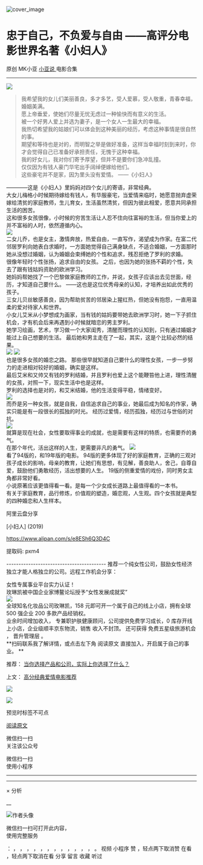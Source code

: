 ![cover_image](https://mmbiz.qpic.cn/mmbiz_jpg/A8SKDch4cJHe5BMy4eTO5tKUjsCic6JSwqEuoNUW3AxI4X0xTWficupMib4M3Bk0ibDZFtzm7hTib7MPgibWHxOqIzRQ/0?wx_fmt=jpeg)

#  忠于自己，不负爱与自由 ——高评分电影世界名著《小妇人》

原创  MK小亚  [ 小亚说 ](https://mp.weixin.qq.com/mp/appmsgalbum?__biz=MzUxNDAwNTk0MQ==&action=getalbum&album_id=2480908578841772032#wechat_redirect) 电影合集

__ _ _ _ _

![](https://mmbiz.qpic.cn/mmbiz_jpg/A8SKDch4cJHe5BMy4eTO5tKUjsCic6JSwZgVBbLibEFx3sgcWuwWAxRmqp7RrgjpwzC4aIian8exeCPibUgwm6YgNQ/640?wx_fmt=jpeg)  

> 我希望我的女儿们美丽善良，多才多艺，受人爱慕，受人敬重，青春幸福，婚姻美满。  
>  愿上帝垂爱，使她们尽量无忧无虑过一种愉快而有意义的生活。  
>  被一个好男人爱上并选为妻子，是一个女人一生最大的幸福。  
>  我热切希望我的姑娘们可以体会到这种美丽的经历，考虑这种事情是很自然的事。  
>  期望和等待也是对的，而明智之举是做好准备，这样当幸福时刻到来时，你才会觉得自己已准备好承担责任，无愧于这种幸福。  
>  我的好女儿，我对你们寄予厚望，但并不是要你们急冲乱撞。  
>  仅仅因为有钱人豪门华宅出手阔绰便嫁给他们。  
>  这些豪宅并不是家，因为里头没有爱情。  ——《小妇人》

  
  
————这是《小妇人》里妈妈对四个女儿的寄语，非常经典。  
大女儿梅格小时候期待嫁给有钱人，有华服豪宅，当爱情来临时，她愿意抛弃虚荣嫁给清贫的家庭教师，生儿育女，生活虽然清贫，但因为彼此相爱，愿意共同承担生活的困苦。  
这和很多女孩很像，小时候的穷苦生活让人忍不住向往富裕的生活，但当你爱上的并不富裕的人时，依然遵循内心。  
![](https://mmbiz.qpic.cn/mmbiz_jpg/A8SKDch4cJHe5BMy4eTO5tKUjsCic6JSw0mZwvdiaMdw7yeXkVsoLaYhTCOHmvibSBACQBx2pp2AIcHtOMGuPKT7g/640?wx_fmt=jpeg)  
二女儿乔，也是女主，激情奔放，热爱自由，一直写作，渴望成为作家。在富二代邻居罗利向她表白求婚时，一方面她觉得自己满身缺点，不适合婚姻，一方面那时她从没想过婚姻，认为婚姻会束缚她的个性和追求，残忍拒绝了罗利的求婚。  
很像年轻时个性张扬，追求自由的女孩。  之后，也因为她的张扬不羁的个性，失去了跟有钱姑妈资助的欧洲学习。  
她妈妈帮她找了一个巴黎做家庭教师的工作，并说，女孩子应该出去见世面，经历，才知道自己要什么。  ——这也是这位优秀母亲的认知，才培养出如此优秀的孩子。  
三女儿贝丝敏感善良，因为帮助贫苦的邻居染上猩红热，但她没有抱怨，一直用温柔的爱对待家人和世界。  
小女儿艾米从小梦想成为画家，当有钱的姑妈要带她去欧洲学习时，她一下子抓住机会，才有机会后来再遇到小时候就暗恋的男主罗利。  
她学习绘画，艺术，学习做一个大家闺秀，清醒而理性的认知到，只有通过婚姻才能过上自己想要的生活。  最后她和男主走在了一起，其实，这是个比较必然的结果。  
![](https://mmbiz.qpic.cn/mmbiz_jpg/A8SKDch4cJHe5BMy4eTO5tKUjsCic6JSwHQicstUUkwMnNa3rhXuiaO5HFS88m7R9C5CqohEOfTTWzxumK0iaanqAw/640?wx_fmt=jpeg)
![](https://mmbiz.qpic.cn/mmbiz_jpg/A8SKDch4cJHe5BMy4eTO5tKUjsCic6JSwnTyTPPWr6emtdutZXAzMxia0eoWquDf40zYibq0ibWyzWA1htY9UutLiaw/640?wx_fmt=jpeg)  
也是很多女孩的婚恋之路。  那些很早就知道自己要什么的理性女孩，一步一步努力的走进相对较好的婚姻，确实是这样。  
最后艾米和又帅又有钱的罗利结婚，并且罗利也爱上这个能鞭笞他上进，理性清醒的女孩，对照一下，现实生活中也是这样。  
罗利的选择也是对的，和艾米结婚，他的生活变得平稳，情绪变好。  
![](https://mmbiz.qpic.cn/mmbiz_jpg/A8SKDch4cJHe5BMy4eTO5tKUjsCic6JSw5W63k0ueEgmdk7bYnnqlejazg4eEygA3Uz28Mbj9BDia8elRjSF8Z8A/640?wx_fmt=jpeg)  
而乔是另一种女孩，就是自我，自信追求自己的事业，她最后成为知名的作家，确实只能是有一段很长的孤独的时光。  经历过爱情，经历孤独，经历过与世俗的对抗。  
![](https://mmbiz.qpic.cn/mmbiz_jpg/A8SKDch4cJHe5BMy4eTO5tKUjsCic6JSwicdlico9fqv5l7K5Eydibb6xTyb2icAicEDuU0FQ2HmcpMBp3zFS6k5TgtQ/640?wx_fmt=jpeg)  
就算是现在社会，女性要取得事业的成就，也是需要有这样的特质，也需要乔的勇气。  
在那个年代，活出这样的人生，更需要非凡的勇气。
![](https://mmbiz.qpic.cn/mmbiz_jpg/A8SKDch4cJHe5BMy4eTO5tKUjsCic6JSwjtIBLUP89DX46d3pcBv876ODgibfug8NdgGwd9sKeDicD1ticSt2Vj16Q/640?wx_fmt=jpeg)  
看了94版的，和19年版的电影。
94版的更多体现了好的家庭教育，正确的三观对孩子成长的影响，母亲的教育，让她们有思想，有见解，善良助人，舍己，自尊自爱，鼓励他们勇敢经历，活出想要的人生。
19版的侧重爱情的戏份，同时男女主角都非常好看。  
小说原著应该更值得看一看。是每一个少女成长道路上最值得看的一本书。  
有关于家庭教育，品行修炼，价值观的塑造，婚恋观，人生观。四个女孩就是典型的四种婚恋和人生样本。  

阿里云盘分享  

[小妇人] (2019)

https://www.alipan.com/s/e8ESh6Q3D4C

提取码: pxm4

  

\-----------------------------------------
推荐一个纯女性公司，鼓励女性经济独立才能人格独立的公司。远程工作机会分享：  
  
女性专属事业平台实力认证！  
玫琳凯被中国企业家博鳌论坛授予“女性发展成就奖”  
![](https://mmbiz.qpic.cn/mmbiz_jpg/A8SKDch4cJGnR41I5Dl9IuwiaHYx7825mM68DLlh5rkkJ0CicfyzASagdMUEZ2pNCZs13Ng5n6ehtuiaW1YJrziaHQ/640?wx_fmt=jpeg)  
全球知名化妆品公司玫琳凯，158 元即可开一个属于自己的线上小店，拥有全球 500 强企业 200 多款产品经销权。  
业余时间增加收入，  专兼职护肤健康顾问，公司提供免费学习成长，0 库存开线上小店，企业级顺丰京东物流，销售  收入不封顶。  还可获得
免费五星级旅游机会  ，  晋升管理层  。  
**扫码联系我了解详情，或点击左下角 阅读原文  直接加入，开启属于自己的事业。 **  
  

推荐： [ 当你选择产品和公司，实际上你选择了什么？
](https://mp.weixin.qq.com/s?__biz=MzUxNDAwNTk0MQ==&mid=2247484991&idx=1&sn=85b2a656ad85db2cfeba7d41cbd1378f&scene=21#wechat_redirect)  

上文： [ 高分经典爱情电影推荐
](https://mp.weixin.qq.com/s?__biz=MzUxNDAwNTk0MQ==&mid=2247485010&idx=1&sn=51e71fc9cb8a3234e6c03a3f98bd4e73&scene=21#wechat_redirect)

![](https://mmbiz.qpic.cn/mmbiz_gif/b96CibCt70iaZ7Bia3Wm91cEuWhERXfCYjTia9tf7aMjVBNRETSa2NpGjCV6tyNvgCLos8LBgwEgxcwaIw8zdOsG7A/640?wx_fmt=gif)

![](https://mmbiz.qpic.cn/mmbiz_jpg/A8SKDch4cJEicCnqTxiatgGquhIicZ1wJ1Dth5YOOzoYV7U4N3HmiaO0vVAzjOpBVdtF0gnL632Fc7HqiaDmgveQDEw/640?wx_fmt=jpeg)

  

预览时标签不可点

[ 阅读原文 ](javascript:;)

微信扫一扫  
关注该公众号



微信扫一扫  
使用小程序

****



****



×  分析

__

![作者头像](http://mmbiz.qpic.cn/mmbiz_png/A8SKDch4cJE0KicTMyrVCx3VLqEgic5sJ1V5QeGZTibG9GLZlSCXSj5ByXNkib5PBrZVMkI41KKxgwE1K9gfypUeRg/0?wx_fmt=png)

微信扫一扫可打开此内容，  
使用完整服务

：  ，  ，  ，  ，  ，  ，  ，  ，  ，  ，  ，  ，  。  视频  小程序  赞  ，轻点两下取消赞  在看  ，轻点两下取消在看
分享  留言  收藏  听过


